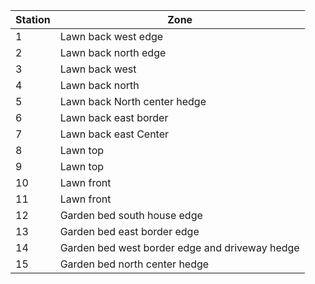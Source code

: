 Station | Zone
------- | ----
1       | Lawn back west edge
2       | Lawn back north edge
3       | Lawn back west
4       | Lawn back north 
5       | Lawn back North center hedge
6       | Lawn back east border
7       | Lawn back east Center
8       | Lawn top
9       | Lawn top
10      | Lawn front
11      | Lawn front
12      | Garden bed south house edge
13      | Garden bed east border edge
14      | Garden bed west border edge and driveway hedge
15      | Garden bed north center hedge
